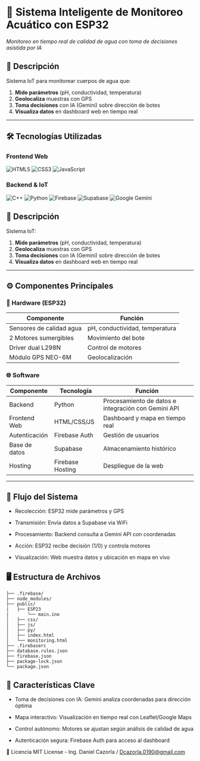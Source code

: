 # 🌊 Sistema Inteligente de Monitoreo Acuático con ESP32

*Monitoreo en tiempo real de calidad de agua con toma de decisiones asistida por IA*

## 📌 Descripción
Sistema IoT para monitorear cuerpos de agua que:
1. **Mide parámetros** (pH, conductividad, temperatura)  
2. **Geolocaliza** muestras con GPS  
3. **Toma decisiones** con IA (Gemini) sobre dirección de botes  
4. **Visualiza datos** en dashboard web en tiempo real  

---

## 🛠️ Tecnologías Utilizadas

### Frontend Web
![HTML5](https://img.shields.io/badge/-HTML5-E34F26?logo=html5&logoColor=white)
![CSS3](https://img.shields.io/badge/-CSS3-1572B6?logo=css3&logoColor=white)
![JavaScript](https://img.shields.io/badge/-JavaScript-F7DF1E?logo=javascript&logoColor=black)

### Backend & IoT
![C++](https://img.shields.io/badge/-C++-00599C?logo=c%2B%2B&logoColor=white)
![Python](https://img.shields.io/badge/-Python-3776AB?logo=python&logoColor=white)
![Firebase](https://img.shields.io/badge/-Firebase-FFCA28?logo=firebase&logoColor=black)
![Supabase](https://img.shields.io/badge/-Supabase-3ECF8E?logo=supabase&logoColor=white)
![Google Gemini](https://img.shields.io/badge/-Gemini_API-4285F4?logo=google&logoColor=white)

## 📌 Descripción
Sistema IoT:
1. **Mide parámetros** (pH, conductividad, temperatura)  
2. **Geolocaliza** muestras con GPS  
3. **Toma decisiones** con IA (Gemini) sobre dirección de botes  
4. **Visualiza datos** en dashboard web en tiempo real  


---

## ⚙️ Componentes Principales

### 🔌 Hardware (ESP32)
| Componente               | Función                                  |
|--------------------------|------------------------------------------|
| Sensores de calidad agua | pH, conductividad, temperatura           |
| 2 Motores sumergibles    | Movimiento del bote                      |
| Driver dual L298N        | Control de motores                       |
| Módulo GPS NEO-6M        | Geolocalización                          |

### 🌐 Software
| Componente          | Tecnología          | Función                                  |
|---------------------|---------------------|------------------------------------------|
| Backend            | Python              | Procesamiento de datos e integración con Gemini API |
| Frontend Web       | HTML/CSS/JS         | Dashboard y mapa en tiempo real          |
| Autenticación      | Firebase Auth       | Gestión de usuarios                     |
| Base de datos      | Supabase            | Almacenamiento histórico                |
| Hosting            | Firebase Hosting    | Despliegue de la web                    |

---

## 🔄 Flujo del Sistema
- Recolección: ESP32 mide parámetros y GPS

- Transmisión: Envía datos a Supabase via WiFi

- Procesamiento: Backend consulta a Gemini API con coordenadas

- Acción: ESP32 recibe decisión (1/0) y controla motores

- Visualización: Web muestra datos y ubicación en mapa en vivo

## 🖥️ Estructura de Archivos
```text
├── .firebase/ 
├── node_modules/              
├── public/
|   ├── ESP23
|       └── main.ino     
│   ├── css/
│   ├── js/
│   ├── py/
│   ├── index.html       
│   └── monitoring.html  
├── .firebaserc
├── database.rules.json
├── firebase.json
├── package-lock.json
└── package.json    
```
## 🌟 Características Clave
- Toma de decisiones con IA: Gemini analiza coordenadas para dirección óptima

- Mapa interactivo: Visualización en tiempo real con Leaflet/Google Maps

- Control autónomo: Motores se ajustan según análisis de calidad de agua

- Autenticación segura: Firebase Auth para acceso al dashboard

📜 Licencia
MIT License - Ing. Daniel Cazorla / Dcazorla.0190@gmail.com
